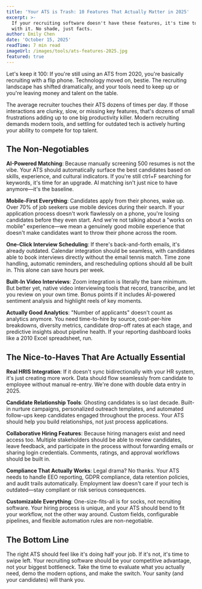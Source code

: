```yaml
---
title: 'Your ATS is Trash: 10 Features That Actually Matter in 2025'
excerpt: >-
  If your recruiting software doesn't have these features, it's time to break up
  with it. No shade, just facts.
author: Emily Chen
date: 'October 15, 2025'
readTime: 7 min read
imageUrl: /images/tools/ats-features-2025.jpg
featured: true
---
```


Let's keep it 100: If you're still using an ATS from 2020, you're basically recruiting with a flip phone. Technology moved on, bestie. The recruiting landscape has shifted dramatically, and your tools need to keep up or you're leaving money and talent on the table.

The average recruiter touches their ATS dozens of times per day. If those interactions are clunky, slow, or missing key features, that's dozens of small frustrations adding up to one big productivity killer. Modern recruiting demands modern tools, and settling for outdated tech is actively hurting your ability to compete for top talent.

## The Non-Negotiables

**AI-Powered Matching**: Because manually screening 500 resumes is not the vibe. Your ATS should automatically surface the best candidates based on skills, experience, and cultural indicators. If you're still ctrl+F searching for keywords, it's time for an upgrade. AI matching isn't just nice to have anymore—it's the baseline.

**Mobile-First Everything**: Candidates apply from their phones, wake up. Over 70% of job seekers use mobile devices during their search. If your application process doesn't work flawlessly on a phone, you're losing candidates before they even start. And we're not talking about a "works on mobile" experience—we mean a genuinely good mobile experience that doesn't make candidates want to throw their phone across the room.

**One-Click Interview Scheduling**: If there's back-and-forth emails, it's already outdated. Calendar integration should be seamless, with candidates able to book interviews directly without the email tennis match. Time zone handling, automatic reminders, and rescheduling options should all be built in. This alone can save hours per week.

**Built-In Video Interviews**: Zoom integration is literally the bare minimum. But better yet, native video interviewing tools that record, transcribe, and let you review on your own time. Bonus points if it includes AI-powered sentiment analysis and highlight reels of key moments.

**Actually Good Analytics**: "Number of applicants" doesn't count as analytics anymore. You need time-to-hire by source, cost-per-hire breakdowns, diversity metrics, candidate drop-off rates at each stage, and predictive insights about pipeline health. If your reporting dashboard looks like a 2010 Excel spreadsheet, run.

## The Nice-to-Haves That Are Actually Essential

**Real HRIS Integration**: If it doesn't sync bidirectionally with your HR system, it's just creating more work. Data should flow seamlessly from candidate to employee without manual re-entry. We're done with double data entry in 2025.

**Candidate Relationship Tools**: Ghosting candidates is so last decade. Built-in nurture campaigns, personalized outreach templates, and automated follow-ups keep candidates engaged throughout the process. Your ATS should help you build relationships, not just process applications.

**Collaborative Hiring Features**: Because hiring managers exist and need access too. Multiple stakeholders should be able to review candidates, leave feedback, and participate in the process without forwarding emails or sharing login credentials. Comments, ratings, and approval workflows should be built in.

**Compliance That Actually Works**: Legal drama? No thanks. Your ATS needs to handle EEO reporting, GDPR compliance, data retention policies, and audit trails automatically. Employment law doesn't care if your tech is outdated—stay compliant or risk serious consequences.

**Customizable Everything**: One-size-fits-all is for socks, not recruiting software. Your hiring process is unique, and your ATS should bend to fit your workflow, not the other way around. Custom fields, configurable pipelines, and flexible automation rules are non-negotiable.

## The Bottom Line

The right ATS should feel like it's doing half your job. If it's not, it's time to swipe left. Your recruiting software should be your competitive advantage, not your biggest bottleneck. Take the time to evaluate what you actually need, demo the modern options, and make the switch. Your sanity (and your candidates) will thank you.
